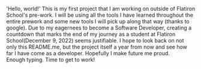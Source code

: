 'Hello, world!'
This is my first project that I am working on outside of Flatiron School's pre-work.
I will be using all the tools I have learned throughout the entire prework and some new tools I will pick up along that way (thanks to google).
Due to my eagernees to become a Software Developer, creating a countdown that marks the end of my journey as a student at Flatiron School(December 9, 2022) seems justifiable. 
I hope to look back on not only this README.me, but the project itself a year from now and see how far I have come as a developer.
Hopefully I make future me proud.  
Enough typing. Time to get to work!